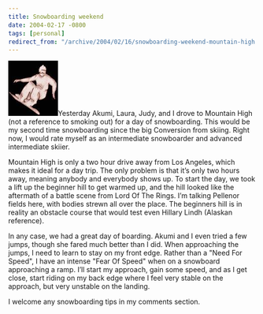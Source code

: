 ```yaml
---
title: Snowboarding weekend
date: 2004-02-17 -0800
tags: [personal]
redirect_from: "/archive/2004/02/16/snowboarding-weekend-mountain-high.aspx/"
---
```


![Snowboarding](/images/Snowboarding.JPG)Yesterday Akumi, Laura, Judy,
and I drove to Mountain High (not a reference to smoking out) for a day
of snowboarding. This would be my second time snowboarding since the big
Conversion from skiing. Right now, I would rate myself as an
intermediate snowboarder and advanced intermediate skiier.

Mountain High is only a two hour drive away from Los Angeles, which
makes it ideal for a day trip. The only problem is that it’s only two
hours away, meaning anybody and everybody shows up. To start the day, we
took a lift up the beginner hill to get warmed up, and the hill looked
like the aftermath of a battle scene from Lord Of The Rings. I’m talking
Pellenor fields here, with bodies strewn all over the place. The
beginners hill is in reality an obstacle course that would test even
Hillary Lindh (Alaskan reference).

In any case, we had a great day of boarding. Akumi and I even tried a
few jumps, though she fared much better than I did. When approaching the
jumps, I need to learn to stay on my front edge. Rather than a "Need For
Speed", I have an intense "Fear Of Speed" when on a snowboard
approaching a ramp. I’ll start my approach, gain some speed, and as I
get close, start riding on my back edge where I feel very stable on the
approach, but very unstable on the landing.

I welcome any snowboarding tips in my comments section.

